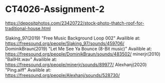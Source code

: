 # CT4026-Assignment-2
https://depositphotos.com/23420722/stock-photo-thatch-roof-for-traditional-house.html

Slaking_97(2019) "Free Music Background Loop 002" Availible at: https://freesound.org/people/Slaking_97/sounds/459706/
DominikBraun(2019) "Let Me See Ya Bounce (8-Bit music)" Availible at: https://freesound.org/people/DominikBraun/sounds/483502/
minerjr(2010) "BallHit.wav" Availible at: https://freesound.org/people/minerjr/sounds/89977/
Alexhanj(2020) "Ping.aiff" Availible at: https://freesound.org/people/Alexhanj/sounds/528730/
